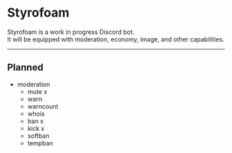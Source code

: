 # Styrofoam

Styrofoam is a work in progress Discord bot.<br>
It will be equipped with moderation, economy, image, and other capabilities.

_____

## Planned 

- moderation
    - mute x
    - warn
    - warncount
    - whois
    - ban x
    - kick x
    - softban
    - tempban